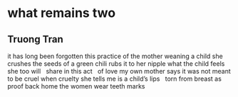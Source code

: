 # what remains two
## Truong Tran
it has long been forgotten this practice of the mother
weaning a child she crushes the seeds of a green
chili rubs it to her nipple what the child feels
she too will   share in this act   of love
my own mother says it was not meant
to be cruel when cruelty she tells me
is a child’s lips   torn from breast as proof
back home the women wear teeth marks